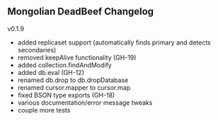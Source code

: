 Mongolian DeadBeef Changelog
----------------------------

v0.1.9
+ added replicaset support (automatically finds primary and detects secondaries)
 + removed keepAlive functionality (GH-19)
+ added collection.findAndModify
+ added db.eval (GH-12)
+ renamed db.drop to db.dropDatabase
+ renamed cursor.mapper to cursor.map
+ fixed BSON type exports (GH-18)
+ various documentation/error message tweaks
+ couple more tests